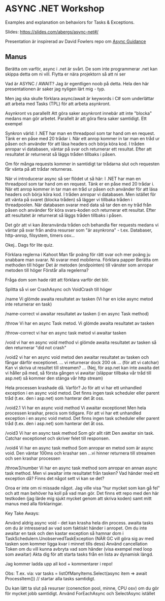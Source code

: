 # ASYNC .NET Workshop

Examples and explanation on behaviors for Tasks & Exceptions.


Slides:  https://slides.com/abergs/async-net#/

Presentation är inspirerad av David Fowlers repo om [Async Guidance](https://github.com/davidfowl/AspNetCoreDiagnosticScenarios/blob/master/AsyncGuidance.md)

## Manus

Berätta om varför, async i .net är svårt. De som inte programmerar .net kan skippa detta om ni vill.
Flytta er nära projektorn så att ni ser


Vad är ASYNC / AWAIT?
Jag är egentligen noob på detta.
Hela den här presentationen är saker jag nyligen lärt mig - typ.

Men jag ska skulle förklara async/await är keywords i C# som underlättar att arbeta med Tasks (TPL) för att arbeta asynkront. 

Asynkront vs parallellt
Att göra saker asynkront innebär att inte "blocka" medans man gör arbetet. Parallelt är att göra flera saker samtidigt. Ett exempel

Synkron värld:
I .NET har man en threadpool som tar hand om en request.
Tänk er en påse med 20 trådar i.
När ett anrop kommer in tar man en tråd ur påsen och använder för att läsa headers och börja köra kod.
I tråden anropar vi databasen, väntar på svar och returnerar ett resultat.
Efter att resultatet är returnerat så läggs tråden tillbaks i påsen.

Om för många requests kommer in samtidigt tar trådarna slut och requesten får vänta på att trådar returneras.

När vi introducerar async så ser flödet ut så här:
I .NET har man en threadpool som tar hand om en request.
Tänk er en påse med 20 trådar i.
När ett anrop kommer in tar man en tråd ur påsen och använder för att läsa headers och börja köra kod.
I tråden anropar vi databasen. Men istället för att vänta på svaret (blocka tråden) så lägger vi tillbaka tråden i threadpoolen.
När databasen svarar med data så tar den en ny tråd från påsen och använder för köra svars-koden och returnerar ett resultat.
Efter att resultatet är returnerat så läggs tråden tillbaks i påsen.

Det gör att vi kan återanvända tråden och behandla fler requests medans vi väntar på svar från andra resurser som "är asynkrona" - t.ex. Databaser, http-anrop, filsystem, timers osv…

Okej.. Dags för lite quiz.

Förklara reglerna i Kahoot
Man får poäng för rätt svar och mer poäng ju snabbare man svarar.
Ni svarar med mobilerna.
Förklara papper
Berätta om methoden till höger
Det är metoden (endpointen) till vänster som anropar metoden till höger
Förstår alla regelerna?

Fråga dom som hade rätt att förklara varför det blir.

Splitta så vi ser CrashAsync och VoidCrash till höger



/name
Vi glömde awaita resultatet av tasken
(Vi har en icke async metod inte returnerar en task)

/name-correct
vi awaitar resultatet av tasken
(i en async Task method)

/throw
Vi har en async Task metod.
Vi glömde awaita resultatet av tasken

/throw-correct
vi har en async task metod
vi awaitar tasken

/void
vi har en async void method
vi glömde awaita resultatet av tasken
så den returnerar "did not crash"

/void2
vi har en async void metod
den awaitar resultatet av tasken
och fångar därför exceptionet.
...
vi returnerar dock 200 ok ... (för att vi catchar)
Kan vi skriva ut resultet till streamen?
...
(Nej, för asp.net kan inte awaita det vi håller på med, så första gången vi awaitar (släppar tillbaka vår tråd till asp.net) så kommer den stänga vår http stream)

Hela processen krashade då. Varför?
Jo för att vi har ett unhandled exception i en async void metod. Det finns ingen task scheduler eller parent tråd (t.ex. den i asp.net) som hanterar det åt oss.


/void2.1
Vi har en async void method
Vi  awaitar exceptionet
Men hela processen krashar, precis som tidigare.
För att vi har ett unhandled exception i en async void metod. Det finns ingen task scheduler eller parent tråd (t.ex. den i asp.net) som hanterar det åt oss.


/void3
Vi har en async task method
Som gör allt rätt
Den awaitar sin task. Catchar exceptionet och skriver felet till responsen.

/void4
Vi har en async task method
Som anropar en metod som är async void. 
Den väntar 100ms och krashar sen
…vi hinner returnera till streamen och sen krashar processen

/throw3/number
Vi har en async task method som anropar en annan async task method.
Men vi awaitar inte resultatet från tasken?
Vad händer med ett exception då?
Finns det något sett vi kan se det?



Oroa er inte om ni missade något. Jag ville visa "hur mycket som kan gå fel" och att man behöver ha koll på vad man gör.
Det finns ett repo med den här testkoden (jag lärde mig sjukt mycket genom att skriva koden) samt mitt manus med alla förklaringar.

Key Take Aways:

Använd aldrig async void - det kan krasha hela din process.
awaita tasks om du är intresserad av vad som faktiskt händer i anropet.
Om du inte awaitar en task och den kastar exception så hamnar dom i TaskSchedulern.UnobservedTaskException (NÄR GC vill göra sig av med tasken som kommer ligga kvar i minnet tills dess)
Använd cancellation Token om du vill kunna avbryta vad som händer (visa exempel med loop som awaitar)
Akta dig för att starta tasks från en lista av dynamisk längd.

Jag kommer ladda upp all kod + kommentarer i repo!



Obs:
T.ex. via:
var tasks = listOfManyItems.Select(async item => await ProcessItem()) // startar alla tasks samtidigt.

Du kan lätt ta slut på resurser (conenction pool, minne, CPU osv) om du gör för mycket jobb samtidigt.
    Använd ForEachAsync och SelectAsync istället
